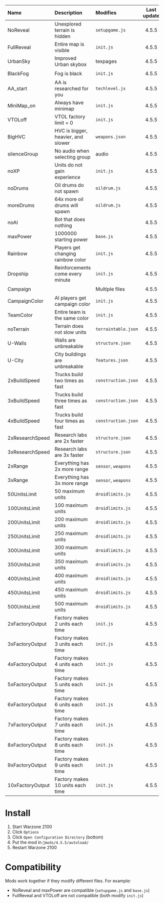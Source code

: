 Name           |Description                         |Modifies             |Last update|Download
:--------------|:-----------------------------------|:--------------------|:---------:|:------:
NoReveal       | Unexplored terrain is hidden       | `setupgame.js`      |4.5.5      | [⬇️](https://github.com/aco4/mods-wz2100/raw/main/files/NoReveal)
FullReveal     | Entire map is visible              | `init.js`           |4.5.5      | [⬇️](https://github.com/aco4/mods-wz2100/raw/main/files/FullReveal)
UrbanSky       | Improved Urban skybox              | texpages            |4.5.5      | [⬇️](https://github.com/aco4/mods-wz2100/raw/main/files/UrbanSky)
BlackFog       | Fog is black                       | `init.js`           |4.5.5      | [⬇️](https://github.com/aco4/mods-wz2100/raw/main/files/BlackFog)
AA_start       | AA is researched for you           | `techlevel.js`      |4.5.5      | [⬇️](https://github.com/aco4/mods-wz2100/raw/main/files/AA_start)
MiniMap_on     | Always have minimap                | `init.js`           |4.5.5      | [⬇️](https://github.com/aco4/mods-wz2100/raw/main/files/MiniMap_on)
VTOLoff        | VTOL factory limit = 0             | `init.js`           |4.5.5      | [⬇️](https://github.com/aco4/mods-wz2100/raw/main/files/VTOLoff)
BigHVC         | HVC is bigger, heavier, and slower | `weapons.json`      |4.5.5      | [⬇️](https://github.com/aco4/mods-wz2100/raw/main/files/BigHVC)
silenceGroup   | No audio when selecting group      | audio               |4.5.5      | [⬇️](https://github.com/aco4/mods-wz2100/raw/main/files/silenceGroup)
noXP           | Units do not gain experience       | `init.js`           |4.5.5      | [⬇️](https://github.com/aco4/mods-wz2100/raw/main/files/noXP)
noDrums        | Oil drums do not spawn             | `oildrum.js`        |4.5.5      | [⬇️](https://github.com/aco4/mods-wz2100/raw/main/files/noDrums)
moreDrums      | 64x more oil drums will spawn      | `oildrum.js`        |4.5.5      | [⬇️](https://github.com/aco4/mods-wz2100/raw/main/files/moreDrums)
noAI           | Bot that does nothing              |                     |4.5.5      | [⬇️](https://github.com/aco4/mods-wz2100/raw/main/files/noAI)
maxPower       | 1000000 starting power             | `base.js`           |4.5.5      | [⬇️](https://github.com/aco4/mods-wz2100/raw/main/files/maxPower)
Rainbow        | Players get changing rainbow color | `init.js`           |4.5.5      | [⬇️](https://github.com/aco4/mods-wz2100/raw/main/files/Rainbow)
Dropship       | Reinforcements come every minute   | `init.js`           |4.5.5      | [⬇️](https://github.com/aco4/mods-wz2100/raw/main/files/Dropship)
Campaign       |                                    | Multiple files      |4.5.5      | [⬇️](https://github.com/aco4/mods-wz2100/raw/main/files/Campaign)
CampaignColor  | AI players get campaign color      | `init.js`           |4.5.5      | [⬇️](https://github.com/aco4/mods-wz2100/raw/main/files/CampaignColor)
TeamColor      | Entire team is the same color      | `init.js`           |4.5.5      | [⬇️](https://github.com/aco4/mods-wz2100/raw/main/files/TeamColor)
noTerrain      | Terrain does not slow units        | `terraintable.json` |4.5.5      | [⬇️](https://github.com/aco4/mods-wz2100/raw/main/files/noTerrain)
U-Walls        | Walls are unbreakable              | `structure.json`    |4.5.5      | [⬇️](https://github.com/aco4/mods-wz2100/raw/main/files/U-Walls)
U-City         | City buildings are unbreakable     | `features.json`     |4.5.5      | [⬇️](https://github.com/aco4/mods-wz2100/raw/main/files/U-City)
2xBuildSpeed   | Trucks build two times as fast     | `construction.json` |4.5.5      | [⬇️](https://github.com/aco4/mods-wz2100/raw/main/files/2xBuildSpeed)
3xBuildSpeed   | Trucks build three times as fast   | `construction.json` |4.5.5      | [⬇️](https://github.com/aco4/mods-wz2100/raw/main/files/3xBuildSpeed)
4xBuildSpeed   | Trucks build four times as fast    | `construction.json` |4.5.5      | [⬇️](https://github.com/aco4/mods-wz2100/raw/main/files/4xBuildSpeed)
2xResearchSpeed| Research labs are 2x faster        | `structure.json`    |4.5.5      | [⬇️](https://github.com/aco4/mods-wz2100/raw/main/files/2xResearchSpeed)
3xResearchSpeed| Research labs are 3x faster        | `structure.json`    |4.5.5      | [⬇️](https://github.com/aco4/mods-wz2100/raw/main/files/3xResearchSpeed)
2xRange        | Everything has 2x more range       | `sensor`, `weapons` |4.5.5      | [⬇️](https://github.com/aco4/mods-wz2100/raw/main/files/2xRange)
3xRange        | Everything has 3x more range       | `sensor`, `weapons` |4.5.5      | [⬇️](https://github.com/aco4/mods-wz2100/raw/main/files/3xRange)
50UnitsLimit   | 50 maximum units                   | `droidlimits.js`    |4.5.5      | [⬇️](https://github.com/aco4/mods-wz2100/raw/main/files/50UnitsLimit)
100UnitsLimit  | 100 maximum units                  | `droidlimits.js`    |4.5.5      | [⬇️](https://github.com/aco4/mods-wz2100/raw/main/files/100UnitsLimit)
200UnitsLimit  | 200 maximum units                  | `droidlimits.js`    |4.5.5      | [⬇️](https://github.com/aco4/mods-wz2100/raw/main/files/200UnitsLimit)
250UnitsLimit  | 250 maximum units                  | `droidlimits.js`    |4.5.5      | [⬇️](https://github.com/aco4/mods-wz2100/raw/main/files/250UnitsLimit)
300UnitsLimit  | 300 maximum units                  | `droidlimits.js`    |4.5.5      | [⬇️](https://github.com/aco4/mods-wz2100/raw/main/files/300UnitsLimit)
350UnitsLimit  | 350 maximum units                  | `droidlimits.js`    |4.5.5      | [⬇️](https://github.com/aco4/mods-wz2100/raw/main/files/350UnitsLimit)
400UnitsLimit  | 400 maximum units                  | `droidlimits.js`    |4.5.5      | [⬇️](https://github.com/aco4/mods-wz2100/raw/main/files/400UnitsLimit)
450UnitsLimit  | 450 maximum units                  | `droidlimits.js`    |4.5.5      | [⬇️](https://github.com/aco4/mods-wz2100/raw/main/files/450UnitsLimit)
500UnitsLimit  | 500 maximum units                  | `droidlimits.js`    |4.5.5      | [⬇️](https://github.com/aco4/mods-wz2100/raw/main/files/500UnitsLimit)
2xFactoryOutput  | Factory makes 2 units each time  | `init.js`           |4.5.5      | [⬇️](https://github.com/aco4/mods-wz2100/raw/main/files/2xFactoryOutput)
3xFactoryOutput  | Factory makes 3 units each time  | `init.js`           |4.5.5      | [⬇️](https://github.com/aco4/mods-wz2100/raw/main/files/3xFactoryOutput)
4xFactoryOutput  | Factory makes 4 units each time  | `init.js`           |4.5.5      | [⬇️](https://github.com/aco4/mods-wz2100/raw/main/files/4xFactoryOutput)
5xFactoryOutput  | Factory makes 5 units each time  | `init.js`           |4.5.5      | [⬇️](https://github.com/aco4/mods-wz2100/raw/main/files/5xFactoryOutput)
6xFactoryOutput  | Factory makes 6 units each time  | `init.js`           |4.5.5      | [⬇️](https://github.com/aco4/mods-wz2100/raw/main/files/6xFactoryOutput)
7xFactoryOutput  | Factory makes 7 units each time  | `init.js`           |4.5.5      | [⬇️](https://github.com/aco4/mods-wz2100/raw/main/files/7xFactoryOutput)
8xFactoryOutput  | Factory makes 8 units each time  | `init.js`           |4.5.5      | [⬇️](https://github.com/aco4/mods-wz2100/raw/main/files/8xFactoryOutput)
9xFactoryOutput  | Factory makes 9 units each time  | `init.js`           |4.5.5      | [⬇️](https://github.com/aco4/mods-wz2100/raw/main/files/9xFactoryOutput)
10xFactoryOutput | Factory makes 10 units each time | `init.js`           |4.5.5      | [⬇️](https://github.com/aco4/mods-wz2100/raw/main/files/10xFactoryOutput)

# Install
1. Start Warzone 2100
2. Click `Options`
3. Click `Open Configuration Directory` (bottom)
4. Put the mod in `📁mods/4.5.5/autoload/`
5. Restart Warzone 2100

# Compatibility
Mods work together if they modify different files. For example:
- NoReveal and maxPower are compatible (`setupgame.js` and `base.js`)
- FullReveal and VTOLoff are not compatible (both modify `init.js`)
